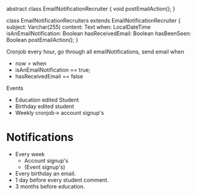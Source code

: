 
abstract class EmailNotificationRecruiter {
  void postEmailAction();
}

class EmailNotificationRecruiters extends EmailNotificationRecruiter {
  subject: Varchar(255)
  content: Text
  when: LocalDateTime
  isAnEmailNotification: Boolean
  hasReceivedEmail: Boolean
  hasBeenSeen: Boolean
  postEmailAction();
}

Cronjob every hour, go through all emailNotifications, send email when 
- now > when
- isAnEmailNotification == true;
- hasReceivedEmail == false

Events
- Education edited Student
- Birthday edited student
- Weekly cronjob-> account signup's



# Notifications
- Every week
    - Account signup's
    - (Event signup's)
- Every birthday an email. 
- 1 day before every student comment. 
- 3 months before education. 
